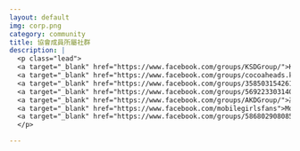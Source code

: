 ```yaml
---
layout: default
img: corp.png
category: community
title: 協會成員所屬社群
description: |
  <p class="lead">
  <a target="_blank" href="https://www.facebook.com/groups/KSDGroup/">KSDG</a>, 
  <a target="_blank" href="https://www.facebook.com/groups/cocoaheads.kaohsiung/">Cocoaheads Kaohsiung</a>, 
  <a target="_blank" href="https://www.facebook.com/groups/358503154261390/">高雄前端社群</a>, 
  <a target="_blank" href="https://www.facebook.com/groups/569223303140308/">Kaohsiung Rails Meetup x 讀書會</a>, 
  <a target="_blank" href="https://www.facebook.com/groups/AKDGroup/">高雄 Android 開發者社群</a>, 
  <a target="_blank" href="https://www.facebook.com/mobilegirlsfans">Mobile Girls</a>, 
  <a target="_blank" href="https://www.facebook.com/groups/586802908085537/">KSDP</a> 
  </p>

---
```

